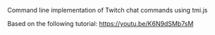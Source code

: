 Command line implementation of Twitch chat commands using tmi.js

Based on the following tutorial: https://youtu.be/K6N9dSMb7sM
